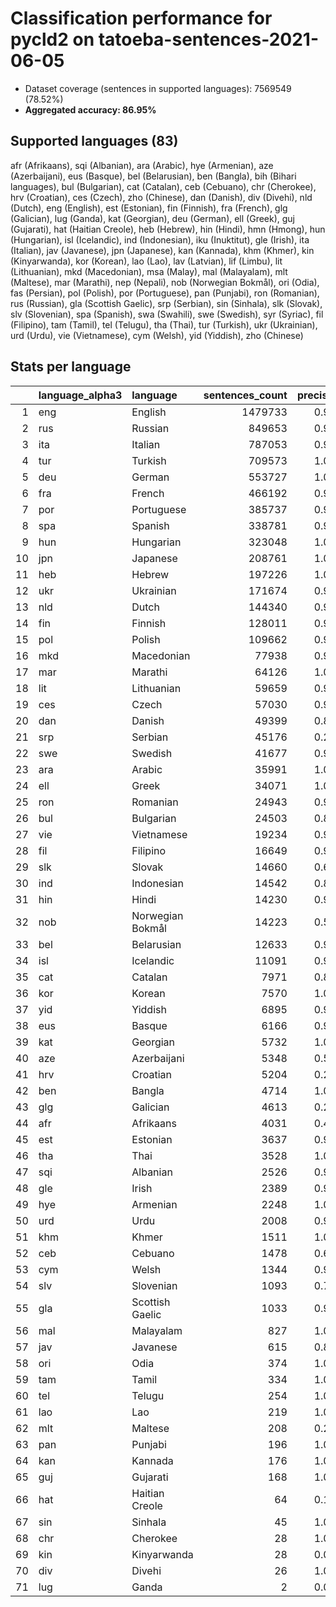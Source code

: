 # Classification performance for pycld2 on tatoeba-sentences-2021-06-05

- Dataset coverage (sentences in supported languages): 7569549 (78.52%)
- **Aggregated accuracy: 86.95%**

<h2 id="supported-languages">Supported languages (83)</h2>

afr (Afrikaans), sqi (Albanian), ara (Arabic), hye (Armenian), aze (Azerbaijani), eus (Basque), bel (Belarusian), ben (Bangla), bih (Bihari languages), bul (Bulgarian), cat (Catalan), ceb (Cebuano), chr (Cherokee), hrv (Croatian), ces (Czech), zho (Chinese), dan (Danish), div (Divehi), nld (Dutch), eng (English), est (Estonian), fin (Finnish), fra (French), glg (Galician), lug (Ganda), kat (Georgian), deu (German), ell (Greek), guj (Gujarati), hat (Haitian Creole), heb (Hebrew), hin (Hindi), hmn (Hmong), hun (Hungarian), isl (Icelandic), ind (Indonesian), iku (Inuktitut), gle (Irish), ita (Italian), jav (Javanese), jpn (Japanese), kan (Kannada), khm (Khmer), kin (Kinyarwanda), kor (Korean), lao (Lao), lav (Latvian), lif (Limbu), lit (Lithuanian), mkd (Macedonian), msa (Malay), mal (Malayalam), mlt (Maltese), mar (Marathi), nep (Nepali), nob (Norwegian Bokmål), ori (Odia), fas (Persian), pol (Polish), por (Portuguese), pan (Punjabi), ron (Romanian), rus (Russian), gla (Scottish Gaelic), srp (Serbian), sin (Sinhala), slk (Slovak), slv (Slovenian), spa (Spanish), swa (Swahili), swe (Swedish), syr (Syriac), fil (Filipino), tam (Tamil), tel (Telugu), tha (Thai), tur (Turkish), ukr (Ukrainian), urd (Urdu), vie (Vietnamese), cym (Welsh), yid (Yiddish), zho (Chinese)

<h2 id="metrics-per-language">Stats per language</h2>

|    | language_alpha3   | language         |   sentences_count |   precision |   recall |    f1 |      tp |    fp |      tn |     fn |
|---:|:------------------|:-----------------|------------------:|------------:|---------:|------:|--------:|------:|--------:|-------:|
|  1 | eng               | English          |           1479733 |       0.954 |    0.970 | 0.940 | 1435203 | 68766 | 6021050 |  44530 |
|  2 | rus               | Russian          |            849653 |       0.998 |    0.830 | 0.905 |  705549 |  1667 | 6718229 | 144104 |
|  3 | ita               | Italian          |            787053 |       0.999 |    0.689 | 0.816 |  542549 |   442 | 6782054 | 244504 |
|  4 | tur               | Turkish          |            709573 |       1.000 |    0.923 | 0.960 |  654731 |   191 | 6859785 |  54842 |
|  5 | deu               | German           |            553727 |       1.000 |    0.954 | 0.976 |  528244 |   184 | 7015638 |  25483 |
|  6 | fra               | French           |            466192 |       0.999 |    0.845 | 0.915 |  394106 |   374 | 7102983 |  72086 |
|  7 | por               | Portuguese       |            385737 |       0.981 |    0.865 | 0.912 |  333763 |  6371 | 7177441 |  51974 |
|  8 | spa               | Spanish          |            338781 |       0.994 |    0.798 | 0.883 |  270207 |  1677 | 7229091 |  68574 |
|  9 | hun               | Hungarian        |            323048 |       1.000 |    0.935 | 0.966 |  302013 |   133 | 7246368 |  21035 |
| 10 | jpn               | Japanese         |            208761 |       1.000 |    0.999 | 1.000 |  208635 |     0 | 7360788 |    126 |
| 11 | heb               | Hebrew           |            197226 |       1.000 |    0.841 | 0.914 |  165882 |    10 | 7372313 |  31344 |
| 12 | ukr               | Ukrainian        |            171674 |       0.991 |    0.791 | 0.877 |  135799 |  1168 | 7396707 |  35875 |
| 13 | nld               | Dutch            |            144340 |       0.994 |    0.820 | 0.897 |  118356 |   664 | 7424545 |  25984 |
| 14 | fin               | Finnish          |            128011 |       0.999 |    0.909 | 0.951 |  116372 |   161 | 7441377 |  11639 |
| 15 | pol               | Polish           |            109662 |       0.999 |    0.926 | 0.961 |  101512 |    75 | 7459812 |   8150 |
| 16 | mkd               | Macedonian       |             77938 |       0.969 |    0.477 | 0.633 |   37213 |  1178 | 7490433 |  40725 |
| 17 | mar               | Marathi          |             64126 |       1.000 |    0.967 | 0.983 |   62024 |    24 | 7505399 |   2102 |
| 18 | lit               | Lithuanian       |             59659 |       0.997 |    0.914 | 0.952 |   54501 |   144 | 7509746 |   5158 |
| 19 | ces               | Czech            |             57030 |       0.970 |    0.891 | 0.916 |   50816 |  1551 | 7510968 |   6214 |
| 20 | dan               | Danish           |             49399 |       0.866 |    0.698 | 0.729 |   34494 |  5341 | 7514809 |  14905 |
| 21 | srp               | Serbian          |             45176 |       0.246 |    0.564 | 0.225 |   25486 | 77950 | 7446423 |  19690 |
| 22 | swe               | Swedish          |             41677 |       0.995 |    0.761 | 0.861 |   31709 |   145 | 7527727 |   9968 |
| 23 | ara               | Arabic           |             35991 |       1.000 |    0.776 | 0.874 |   27916 |     1 | 7533557 |   8075 |
| 24 | ell               | Greek            |             34071 |       1.000 |    1.000 | 1.000 |   34071 |    14 | 7535464 |      0 |
| 25 | ron               | Romanian         |             24943 |       0.963 |    0.811 | 0.865 |   20227 |   787 | 7543819 |   4716 |
| 26 | bul               | Bulgarian        |             24503 |       0.852 |    0.700 | 0.721 |   17140 |  2967 | 7542079 |   7363 |
| 27 | vie               | Vietnamese       |             19234 |       0.995 |    0.991 | 0.990 |   19062 |   103 | 7550212 |    172 |
| 28 | fil               | Filipino         |             16649 |       0.988 |    0.789 | 0.872 |   13136 |   166 | 7552734 |   3513 |
| 29 | slk               | Slovak           |             14660 |       0.693 |    0.788 | 0.634 |   11559 |  5110 | 7549779 |   3101 |
| 30 | ind               | Indonesian       |             14542 |       0.864 |    0.775 | 0.768 |   11270 |  1773 | 7553234 |   3272 |
| 31 | hin               | Hindi            |             14230 |       0.918 |    0.973 | 0.907 |   13848 |  1230 | 7554089 |    382 |
| 32 | nob               | Norwegian Bokmål |             14223 |       0.566 |    0.796 | 0.528 |   11327 |  8682 | 7546644 |   2896 |
| 33 | bel               | Belarusian       |             12633 |       0.929 |    0.885 | 0.876 |   11176 |   855 | 7556061 |   1457 |
| 34 | isl               | Icelandic        |             11091 |       0.996 |    0.925 | 0.957 |   10261 |    43 | 7558415 |    830 |
| 35 | cat               | Catalan          |              7971 |       0.806 |    0.685 | 0.680 |    5464 |  1317 | 7560261 |   2507 |
| 36 | kor               | Korean           |              7570 |       1.000 |    0.991 | 0.995 |    7500 |     0 | 7561979 |     70 |
| 37 | yid               | Yiddish          |              6895 |       0.991 |    0.937 | 0.959 |    6460 |    60 | 7562594 |    435 |
| 38 | eus               | Basque           |              6166 |       0.972 |    0.893 | 0.918 |    5505 |   158 | 7563225 |    661 |
| 39 | kat               | Georgian         |              5732 |       1.000 |    1.000 | 1.000 |    5731 |     0 | 7563817 |      1 |
| 40 | aze               | Azerbaijani      |              5348 |       0.509 |    0.870 | 0.490 |    4651 |  4486 | 7559715 |    697 |
| 41 | hrv               | Croatian         |              5204 |       0.270 |    0.565 | 0.244 |    2942 |  7960 | 7556385 |   2262 |
| 42 | ben               | Bangla           |              4714 |       1.000 |    0.777 | 0.874 |    3662 |     0 | 7564835 |   1052 |
| 43 | glg               | Galician         |              4613 |       0.292 |    0.668 | 0.273 |    3081 |  7456 | 7557480 |   1532 |
| 44 | afr               | Afrikaans        |              4031 |       0.446 |    0.826 | 0.426 |    3330 |  4133 | 7561385 |    701 |
| 45 | est               | Estonian         |              3637 |       0.907 |    0.752 | 0.789 |    2734 |   279 | 7565633 |    903 |
| 46 | tha               | Thai             |              3528 |       1.000 |    1.000 | 1.000 |    3528 |     0 | 7566021 |      0 |
| 47 | sqi               | Albanian         |              2526 |       0.962 |    0.909 | 0.917 |    2295 |    91 | 7566932 |    231 |
| 48 | gle               | Irish            |              2389 |       0.938 |    0.884 | 0.883 |    2112 |   140 | 7567020 |    277 |
| 49 | hye               | Armenian         |              2248 |       1.000 |    1.000 | 1.000 |    2247 |     0 | 7567301 |      1 |
| 50 | urd               | Urdu             |              2008 |       0.997 |    0.948 | 0.971 |    1903 |     5 | 7567536 |    105 |
| 51 | khm               | Khmer            |              1511 |       1.000 |    0.991 | 0.996 |    1498 |     0 | 7568038 |     13 |
| 52 | ceb               | Cebuano          |              1478 |       0.617 |    0.551 | 0.493 |     815 |   506 | 7567565 |    663 |
| 53 | cym               | Welsh            |              1344 |       0.968 |    0.845 | 0.890 |    1136 |    37 | 7568168 |    208 |
| 54 | slv               | Slovenian        |              1093 |       0.739 |    0.550 | 0.568 |     601 |   212 | 7568244 |    492 |
| 55 | gla               | Scottish Gaelic  |              1033 |       0.927 |    0.909 | 0.886 |     939 |    74 | 7568442 |     94 |
| 56 | mal               | Malayalam        |               827 |       1.000 |    1.000 | 1.000 |     827 |     0 | 7568722 |      0 |
| 57 | jav               | Javanese         |               615 |       0.806 |    0.610 | 0.641 |     375 |    90 | 7568844 |    240 |
| 58 | ori               | Odia             |               374 |       1.000 |    1.000 | 1.000 |     374 |     0 | 7569175 |      0 |
| 59 | tam               | Tamil            |               334 |       1.000 |    1.000 | 1.000 |     334 |     0 | 7569215 |      0 |
| 60 | tel               | Telugu           |               254 |       1.000 |    1.000 | 1.000 |     254 |     0 | 7569295 |      0 |
| 61 | lao               | Lao              |               219 |       1.000 |    1.000 | 1.000 |     219 |     0 | 7569330 |      0 |
| 62 | mlt               | Maltese          |               208 |       0.243 |    0.803 | 0.236 |     167 |   521 | 7568820 |     41 |
| 63 | pan               | Punjabi          |               196 |       1.000 |    1.000 | 1.000 |     196 |     0 | 7569353 |      0 |
| 64 | kan               | Kannada          |               176 |       1.000 |    1.000 | 1.000 |     176 |     0 | 7569373 |      0 |
| 65 | guj               | Gujarati         |               168 |       1.000 |    1.000 | 1.000 |     168 |     0 | 7569381 |      0 |
| 66 | hat               | Haitian Creole   |                64 |       0.114 |    0.594 | 0.110 |      38 |   294 | 7569191 |     26 |
| 67 | sin               | Sinhala          |                45 |       1.000 |    1.000 | 1.000 |      45 |     0 | 7569504 |      0 |
| 68 | chr               | Cherokee         |                28 |       1.000 |    0.964 | 0.982 |      27 |     0 | 7569521 |      1 |
| 69 | kin               | Kinyarwanda      |                28 |       0.050 |    0.679 | 0.049 |      19 |   361 | 7569160 |      9 |
| 70 | div               | Divehi           |                26 |       1.000 |    1.000 | 1.000 |      26 |     0 | 7569523 |      0 |
| 71 | lug               | Ganda            |                 2 |       0.032 |    1.000 | 0.032 |       2 |    60 | 7569487 |      0 |